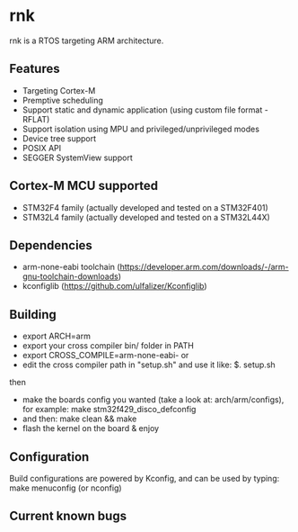 rnk
===

rnk is a RTOS targeting ARM architecture.

Features
--------

  * Targeting Cortex-M
  * Premptive scheduling
  * Support static and dynamic application (using custom file format - RFLAT)
  * Support isolation using MPU and privileged/unprivileged modes
  * Device tree support
  * POSIX API
  * SEGGER SystemView support
  
Cortex-M MCU supported
----------------------

  * STM32F4 family (actually developed and tested on a STM32F401)
  * STM32L4 family (actually developed and tested on a STM32L44X)

Dependencies
------------
  * arm-none-eabi toolchain (https://developer.arm.com/downloads/-/arm-gnu-toolchain-downloads)
  * kconfiglib (https://github.com/ulfalizer/Kconfiglib)

Building
--------
  * export ARCH=arm
  * export your cross compiler bin/ folder in PATH
  * export CROSS_COMPILE=arm-none-eabi-
or
  * edit the cross compiler path in "setup.sh" and use it like: $. setup.sh
  
then
  * make the boards config you wanted (take a look at: arch/arm/configs), for example: make stm32f429_disco_defconfig
  * and then: make clean && make
  * flash the kernel on the board & enjoy
  
Configuration
-------------

Build configurations are powered by Kconfig, and can be used by typing: make menuconfig (or nconfig)

Current known bugs
------------------
